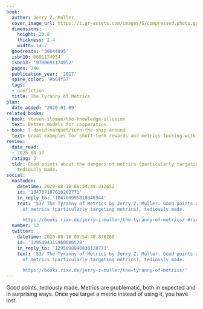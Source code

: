 ```yaml
---
book:
  author: Jerry Z. Muller
  cover_image_url: https://i.gr-assets.com/images/S/compressed.photo.goodreads.com/books/1511400900l/36644895._SY475_.jpg
  dimensions:
    height: 23.0
    thickness: 2.4
    width: 14.7
  goodreads: '36644895'
  isbn10: 0691174954
  isbn13: '9780691174952'
  pages: 240
  publication_year: '2017'
  spine_color: '#b69f57'
  tags:
  - nonfiction
  title: The Tyranny of Metrics
plan:
  date_added: '2020-01-09'
related_books:
- book: steven-sloman/the-knowledge-illusion
  text: Better models for cooperation.
- book: l-david-marquet/turn-the-ship-around
  text: Great examples for short-term rewards and metrics fucking with people.
review:
  date_read:
  - 2020-04-17
  rating: 3
  tldr: Good points about the dangers of metrics (particularly targeting metrics),
    tediously made.
social:
  mastodon:
    datetime: 2020-08-18 00:54:49.212652
    id: '104707187610202771'
    in_reply_to: '104700995810346944'
    text: '53/ The Tyranny of Metrics by Jerry Z. Muller. Good points about the dangers
      of metrics (particularly targeting metrics), tediously made.

      https://books.rixx.de/jerry-z-muller/the-tyranny-of-metrics/ #rixxReads'
  number: 53
  twitter:
    datetime: 2020-08-18 00:54:48.878268
    id: '1295494315960086528'
    in_reply_to: '1295098040836128771'
    text: '53/ The Tyranny of Metrics by Jerry Z. Muller. Good points about the dangers
      of metrics (particularly targeting metrics), tediously made.

      https://books.rixx.de/jerry-z-muller/the-tyranny-of-metrics/'
---
```


Good points, tediously made. Metrics are problematic, both in expected and in surprising ways. Once you target a metric
instead of using it, you have lost.
